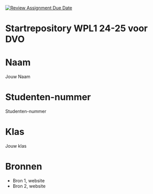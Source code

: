 [![Review Assignment Due Date](https://classroom.github.com/assets/deadline-readme-button-22041afd0340ce965d47ae6ef1cefeee28c7c493a6346c4f15d667ab976d596c.svg)](https://classroom.github.com/a/UFElbPiN)
# Startrepository WPL1 24-25 voor DVO

# Naam
Jouw Naam

# Studenten-nummer
Studenten-nummer

# Klas
Jouw klas

# Bronnen
- Bron 1, website
- Bron 2, website

